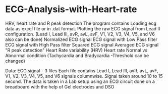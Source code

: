 # ECG-Analysis-with-Heart-rate
HRV, heart rate and R peak detection
The program contains
Loading ecg data as excel file or in .dat format. 
Plotting the raw ECG signal from Lead II configuration. (Lead I, Lead III, avR,	avL,	avF,	V1,	V2,	V3,	V4,	V5,	and V6 also can be done)
Normalized ECG signal
ECG signal with Low Pass filter
ECG signal with High Pass filter
Squared ECG signal 
Averaged ECG signal 
"R peak detection"
Heart Rate variability (HRV)
Heart rate
Normal vs Abnormal condition (Tachycardia and Bradycardia -Threshold can be changed)

Data:
ECG signal - 3 files
Each file contains Lead I, Lead III, avR,	avL,	avF,	V1,	V2,	V3,	V4,	V5,	and V6 signals columnwise.
Signal taken around 10 to 15 second. 
The data is taken in a Lab setup using an ECG circuit done on a breadboard with the help of Gel electrodes and DSO
